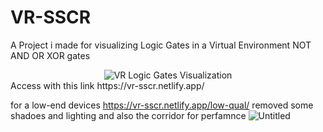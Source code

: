 # VR-SSCR
A Project i made for visualizing Logic Gates in a Virtual Environment 
NOT AND OR XOR gates
<div align="center">
  <img src="https://github.com/user-attachments/assets/9a4d86e0-cf0a-4476-bb47-a7547e653fa0" alt="VR Logic Gates Visualization">
</div>
Access with this link
https://vr-sscr.netlify.app/

for a low-end devices
https://vr-sscr.netlify.app/low-qual/
removed some shadoes and lighting and also the corridor for perfamnce
![Untitled](https://github.com/user-attachments/assets/664fa5aa-b92b-470e-8827-17b93c54444d)




